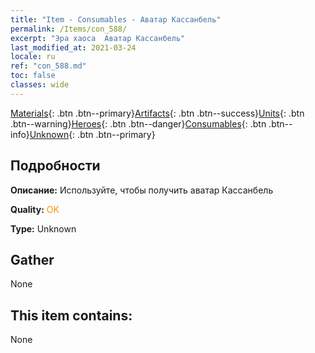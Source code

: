 ```yaml
---
title: "Item - Consumables - Аватар Кассанбель"
permalink: /Items/con_588/
excerpt: "Эра хаоса  Аватар Кассанбель"
last_modified_at: 2021-03-24
locale: ru
ref: "con_588.md"
toc: false
classes: wide
---
```

 [Materials](/ru/Items/){: .btn .btn--primary}[Artifacts](/ru/Items/Artifacts/){: .btn .btn--success}[Units](/ru/Items/Units/){: .btn .btn--warning}[Heroes](/ru/Items/Heroes/){: .btn .btn--danger}[Consumables](/ru/Items/Consumables/){: .btn .btn--info}[Unknown](/ru/Items/Unknown/){: .btn .btn--primary}

## Подробности
 **Описание:** Используйте, чтобы получить аватар Кассанбель

 **Quality:** <span style="color: #FF8C00">OK</span>

 **Type:** Unknown

## Gather

  None

## This item contains:

  None


